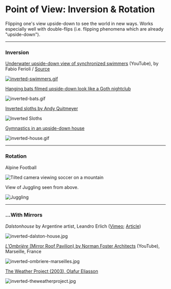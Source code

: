 # Point of View: Inversion & Rotation

Flipping one's view upside-down to see the world in new ways. Works especially well with double-flips (i.e. flipping phenomena which are already "upside-down"). 

---

### Inversion

[Underwater upside-down view of synchronized swimmers](https://www.youtube.com/watch?v=NhEvyXfGZfY) (YouTube), by Fabio Ferioli / [Source](https://x.com/Rainmaker1973/status/1821496576377762118)

[![inverted-swimmers.gif](images/upside-down/inverted-swimmers.gif)](https://www.youtube.com/watch?v=NhEvyXfGZfY)

[Hanging bats filmed upside-down look like a Goth nightclub](https://www.youtube.com/watch?v=bS6KWNB5NEo)

![inverted-bats.gif](images/upside-down/inverted-bats.gif)

[Inverted sloths by Andy Quitmeyer](https://x.com/HikingHack/status/1524772008973770754)

![Inverted Sloths](images/upside-down/inverted-sloths.gif)

[Gymnastics in an upside-down house](https://www.youtube.com/shorts/l9g74jz_dEI)

![inverted-house.gif](images/upside-down/inverted-house.gif)

---

### Rotation

Alpine Football

![Tilted camera viewing soccer on a mountain](images/upside-down/pov_tilt_alpine_football.gif)

View of Juggling seen from above.

![Juggling](images/upside-down/PerspectiveJuggling.gif)

---

### ...With Mirrors

*Dalstonhouse* by Argentine artist, Leandro Erlich ([Vimeo](https://vimeo.com/236042664); [Article](https://www.dezeen.com/2013/06/26/dalston-house-by-leandro-erlich/))

![inverted-dalston-house.jpg](images/upside-down/inverted-dalston-house.jpg)


[*L'Ombrière* (Mirror Roof Pavilion) by Norman Foster Architects](https://www.youtube.com/watch?v=iaj_9NqpYMY) (YouTube), Marseille, France

![inverted-ombriere-marseilles.jpg](images/upside-down/inverted-ombriere-marseilles.jpg)

[The Weather Project (2003), Olafur Eliasson](https://www.youtube.com/watch?v=IsT9vEpfNq4)

![inverted-theweatherproject.jpg](images/upside-down/inverted-theweatherproject.jpg)


